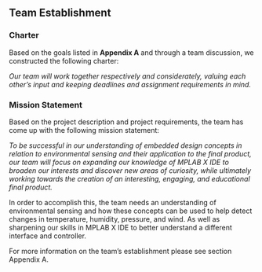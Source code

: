## Team Establishment
### Charter
Based on the goals listed in **Appendix A** and through a team discussion, we constructed the following charter:

_Our team will work together respectively and considerately, valuing each other’s input and keeping deadlines and assignment requirements in mind._

### Mission Statement
Based on the project description and project requirements, the team has come up with the following mission statement:

_To be successful in our understanding of embedded design concepts in relation to environmental sensing and their application to the final product, our team will focus on expanding our knowledge of MPLAB X IDE to broaden our interests and discover new areas of curiosity, while ultimately working towards the creation of an interesting, engaging, and educational final product._

In order to accomplish this, the team needs an understanding of environmental sensing and how these concepts can be used to help detect changes in temperature, humidity, pressure, and wind. As well as sharpening our skills in MPLAB X IDE to better understand a different interface and controller. 

For more information on the team’s establishment please see section Appendix A.
